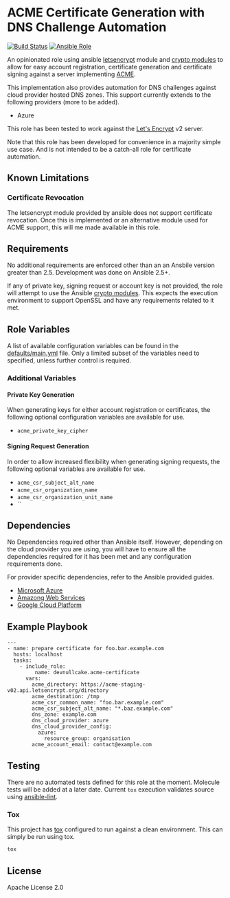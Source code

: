 ACME Certificate Generation with DNS Challenge Automation 
=========================================================
[![Build Status](https://travis-ci.org/devnullcake/ansible-role-acme-certificate.svg?branch=master)](https://travis-ci.org/devnullcake/ansible-role-acme-certificate) [![Ansible Role](https://img.shields.io/ansible/role/24945.svg)](https://galaxy.ansible.com/devnullcake/ansible-role-acme-certificate/)

An opinionated role using ansible [letsencrypt](http://docs.ansible.com/ansible/latest/modules/letsencrypt_module.html) module and [crypto modules](http://docs.ansible.com/ansible/latest/modules/list_of_crypto_modules.html) to allow for easy account registration, certificate generation and certificate signing against a server implementing [ACME](https://github.com/ietf-wg-acme/acme).

This implementation also provides automation for DNS challenges against cloud provider hosted DNS zones. This support currently extends to the following providers (more to be added).

* Azure

This role has been tested to work against the [Let's Encrypt](https://letsencrypt.org/) v2 server.

Note that this role has been developed for convenience in a majority simple use case. And is not intended to be a catch-all role for certificate automation.

Known Limitations
-----------------
### Certificate Revocation
The letsencrypt module provided by ansible does not support certificate revocation. Once this is implemented or an alternative module used for ACME support, this will me made available in this role.

Requirements
------------

No additional requirements are enforced other than an an Ansbile version greater than 2.5. Development was done on Ansible 2.5+.

If any of private key, signing request or account key is not provided, the role will attempt to use the Ansible [crypto modules](http://docs.ansible.com/ansible/latest/modules/list_of_crypto_modules.html). This expects the execution environment to support OpenSSL and have any requirements related to it met.

Role Variables
--------------

A list of available configuration variables can be found in the [defaults/main.yml](defaults/main.yml) file. Only a limited subset of the variables need to specified, unless further control is required.

### Additional Variables

#### Private Key Generation
When generating keys for either account registration or certificates, the following optional configuration variables are available for use.

* `acme_private_key_cipher`

#### Signing Request Generation
In order to allow increased flexibility when generating signing requests, the following optional variables are available for use.

* `acme_csr_subject_alt_name`
* `acme_csr_organization_name`
* `acme_csr_organization_unit_name`
* ``

Dependencies
------------

No Dependencies required other than Ansible itself. However, depending on the cloud provider you are using, you will have to ensure all the dependencies required for it has been met and any configuration requirements done.

For provider specific dependencies, refer to the Ansible provided guides.
* [Microsoft Azure](http://docs.ansible.com/ansible/devel/scenario_guides/guide_azure.html)
* [Amazong Web Services](http://docs.ansible.com/ansible/devel/scenario_guides/guide_aws.html)
* [Google Cloud Platform](http://docs.ansible.com/ansible/devel/scenario_guides/guide_gce.html)

Example Playbook
----------------

    ---
    - name: prepare certificate for foo.bar.example.com
      hosts: localhost
      tasks:
        - include_role:
             name: devnullcake.acme-certificate
          vars:
            acme_directory: https://acme-staging-v02.api.letsencrypt.org/directory
            acme_destination: /tmp
            acme_csr_common_name: "foo.bar.example.com"
            acme_csr_subject_alt_name: "*.baz.example.com"
            dns_zone: example.com
            dns_cloud_provider: azure
            dns_cloud_provider_config:
              azure:
                resource_group: organisation
            acme_account_email: contact@example.com

Testing
-------
There are no automated tests defined for this role at the moment. Molecule tests will be added at a later date. Current `tox` execution validates source using [ansible-lint](https://github.com/willthames/ansible-lint).

### Tox
This project has [tox](http://tox.readthedocs.io/en/latest/) configured to run against a clean environment. This can simply be run using tox.

```sh
tox
```

License
-------

Apache License 2.0
